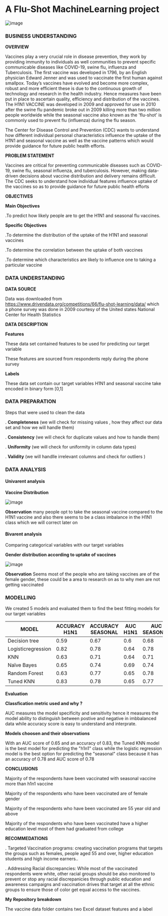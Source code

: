 # A Flu-Shot MachineLearning project

![image](https://github.com/Geraldkigotho/Flu-Shot-Learning-project/assets/162441488/2b506e8a-73e2-4a6a-9942-b8712d3857c6)


### BUSINESS UNDERSTANDING

**OVERVIEW**

Vaccines play a very crucial role in disease prevention, they work by providing immunity to individuals as well communities to prevent specific communicable diseases like COVID-19, swine flu, influenza and Tuberculosis. The first vaccine was developed in 1796, by an English physician Edward Jenner and was used to vaccinate the first human against smallpox. Today’s vaccines have evolved and become more complex, robust and more efficient these is due to the continuous growth of technology and research in the health industry. Hence measures have been put in place to ascertain quality, efficiency and distribution of the vaccines. The H1N1 VACCINE was developed in 2009 and approved for use in 2010  after the swine flu pandemic broke out in 2009 killing more than two million people worldwide while the seasonal vaccine also known as the 'flu-shot' is commonly used to prevent flu (influenza) during the flu season.

The Center for Disease Control and Prevention (CDC) wants to understand how different individual personal characteristics influence the uptake of the H1N1 and seasonal vaccine as well as the vaccine patterns which would provide guidance for future public health efforts.

**PROBLEM STATEMENT** 

Vaccines are critical for preventing communicable diseases such as COVID-19, swine flu, seasonal influenza, and tuberculosis. However, making data-driven decisions about vaccine distribution and delivery remains difficult. The CDC seeks to understand how individual features influence uptake of the vaccines so as to provide guidance for future public health efforts

**OBJECTIVES** 

**Main Objectives**

.To predict how likely people are to get the H1N1 and seasonal flu vaccines.


**Specific Objectives**

.To determine the distribution of the uptake of the H1N1 and seasonal vaccines

.To determine the correlation between the uptake of both vaccines

.To determine which characteristics are likely to influence one to taking a particular vaccine


### DATA UNDERSTANDING

**DATA SOURCE**

Data was downloaded from https://www.drivendata.org/competitions/66/flu-shot-learning/data/ which a phone survey was done in 2009 courtesy of the United states National Center for Health Statistics

**DATA DESCRIPTION**

**Features**

These data set contained  features to be used for predicting our target variable

These features are sourced from respondents reply during the phone survey

**Labels**

These data set contain our target variables H1N1 and seasonal vaccine take encoded in binary form [0,1]

### DATA PREPARATION

Steps that were used to clean the data

. **Completeness** (we will check for missing values , how they affect our data set and how we will handle them)

. **Consistency** (we will check for duplicate values and how to handle them)

. **Uniformity** (we will check for uniformity in column data types)

. **Validity** (we will handlle irrelevant columns and check for outliers )

### DATA ANALYSIS

#### Univarent analysis

**Vaccine Distribution**

![image](https://github.com/Geraldkigotho/Flu-Shot-Learning-project/assets/162441488/9b100e00-5efc-4d1c-9158-863330cd62de)

**Observation** many people opt to take the seasonal vaccine compared to the H1N1 vaccine and also there seems to be a class imbalance in the H1N1 class which we will correct later on

#### Bivarent analysis

Comparing categorical variables with our target variables 

**Gender distribution according to uptake of vaccines**

![image](https://github.com/Geraldkigotho/Flu-Shot-Learning-project/assets/162441488/3e19df16-3b09-4b80-86b4-f5f8078fec25)

**Observation** Seems most of the people who are taking vaccines are of the female gender, these could be a area to research on as to why men are not getting vaccinated

### MODELLING

We created 5 models and evaluated them to find the best fitting models for our target variables

|MODEL	           |ACCURACY H1N1	|ACCURACY SEASONAL|	AUC H1N1 |AUC SEASONAL|
|------------------|----------------|-----------------|----------|------------|
|Decision tree     |	0.59        |  0.67	          |0.6	     |0.68        |
|Logisticregression|	0.82        |    	0.78	  |0.64	     |0.78        |
|KNN	           |    0.63        | 	0.71	      |0.64	     |0.71        |
|Naïve Bayes	   |    0.65        |	0.74	      |0.69	     |0.74        |
|Random Forest     |	0.63	    |0.77	          |0.65	     |0.78        |
|Tuned KNN	       |	0.83	    |0.78             |0.65	     |0.77        |

**Evaluation**

**Classfication metric used and why ?** 

AUC measures the model specificity and sensitivity hence it measures the model ability to distinguish between postive and negative in imbbalanced data while accuracy score is easy to understand and interprate.

**Models choosen and their observations**

With an AUC score of 0.65 and  an accuracy of 0.83, the Tuned KNN model is the best  model for predicting the "h1n1" class while  the logistic regression model is the best option for predicting the "seasonal" class because it has an accuracy of 0.78 and AUC score of 0.78

**CONCLUSIONS**

Majority of the respondents have been vaccinated with seasonal vaccine more than h1n1 vaccine

Majority of the respondents who have been vaccinated are of female gender

Majority of the respondents who have been vaccinated are 55 year old and above

Majority of the respondents who have been vaccinated have a higher education level most of them had graduated from college

**RECOMMEDATIONS**

. Targeted Vaccination programs: creating vaccination programs that targets the groups such as females, people aged 55 and over,   higher education students and high income earners..

. Addressing Racial discrepancies: While most of the vaccinated respondents were  white, other racial groups should be also monitored to prevent or stop any racial discrepanicies through public 
  education and awareness campaigns and vaccination drives that target at all the ethnic groups to ensure those of color get equal access to the vaccines.


  **My Repository breakdown**

  The vaccine data folder contains two Excel dataset features and a label

  







